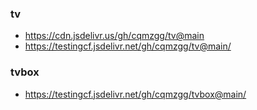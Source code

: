 ### tv
- https://cdn.jsdelivr.us/gh/cqmzgg/tv@main
- https://testingcf.jsdelivr.net/gh/cqmzgg/tv@main/

### tvbox
- https://testingcf.jsdelivr.net/gh/cqmzgg/tvbox@main/

